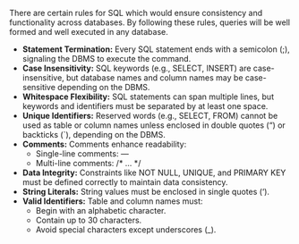 
There are certain rules for SQL which would ensure consistency and functionality across databases. By following these rules, queries will be well formed and well executed in any database.

- ****Statement Termination:**** Every SQL statement ends with a semicolon (;), signaling the DBMS to execute the command.
- ****Case Insensitivity:**** SQL keywords (e.g., SELECT, INSERT) are case-insensitive, but database names and column names may be case-sensitive depending on the DBMS.
- ****Whitespace Flexibility:**** SQL statements can span multiple lines, but keywords and identifiers must be separated by at least one space.
- ****Unique Identifiers:**** Reserved words (e.g., SELECT, FROM) cannot be used as table or column names unless enclosed in double quotes (“) or backticks (`), depending on the DBMS.
- ****Comments:**** Comments enhance readability:
    - Single-line comments: —
    - Multi-line comments: /* … */
- ****Data Integrity:**** Constraints like NOT NULL, UNIQUE, and PRIMARY KEY must be defined correctly to maintain data consistency.
- ****String Literals:**** String values must be enclosed in single quotes (‘).
- ****Valid Identifiers:**** Table and column names must:
    - Begin with an alphabetic character.
    - Contain up to 30 characters.
    - Avoid special characters except underscores (_).